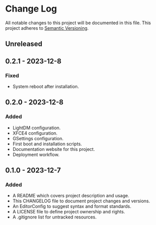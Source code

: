 # Change Log

All notable changes to this project will be documented in this file. This
project adheres to [Semantic Versioning](http://semver.org).

## Unreleased

## 0.2.1 - 2023-12-8

### Fixed

  - System reboot after installation.

## 0.2.0 - 2023-12-8

### Added

  - LightDM configuration.
  - XFCE4 configuration.
  - GSettings configuration.
  - First boot and installation scripts.
  - Documentation website for this project.
  - Deployment workflow.

## 0.1.0 - 2023-12-7

### Added

  - A README which covers project description and usage.
  - This CHANGELOG file to document project changes and versions.
  - An EditorConfig to suggest syntax and format standards.
  - A LICENSE file to define project ownership and rights.
  - A .gitignore list for untracked resources.
